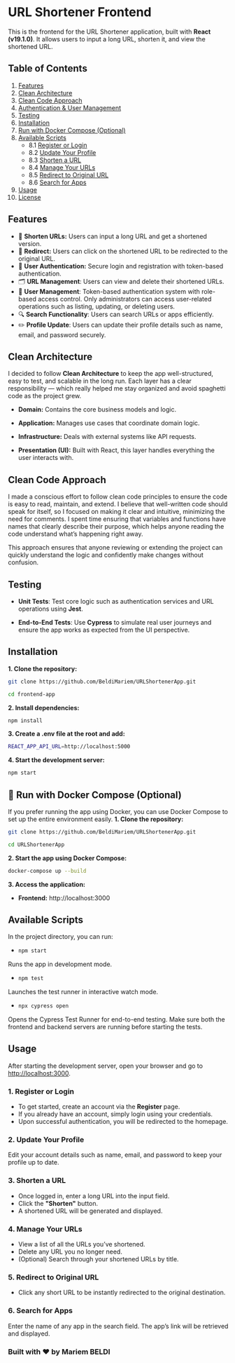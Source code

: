 # URL Shortener Frontend

This is the frontend for the URL Shortener application, built with **React (v19.1.0)**. It allows users to input a long URL, shorten it, and view the shortened URL.

## Table of Contents
1. [Features](#features)
2. [Clean Architecture](#clean-architecture)
3. [Clean Code Approach](#clean-code-approach)
4. [Authentication & User Management](#authentication--user-management) 
5. [Testing](#testing) 
6. [Installation](#installation)
7. [Run with Docker Compose (Optional)](#Run-with-Docker-Compose-(Optional))
8. [Available Scripts](#available-scripts)
   - 8.1 [Register or Login](#register-or-login)
   - 8.2 [Update Your Profile](#update-your-profile)
   - 8.3 [Shorten a URL](#shorten-a-url)
   - 8.4 [Manage Your URLs](#manage-your-urls)
   - 8.5 [Redirect to Original URL](#redirect-to-original-url)
   - 8.6 [Search for Apps](#search-for-apps)
9. [Usage](#usage)
10. [License](#license)

## Features
- 🔗 **Shorten URLs:** Users can input a long URL and get a shortened version.
- 🔄 **Redirect:** Users can click on the shortened URL to be redirected to the original URL.
- 🔐 **User Authentication:** Secure login and registration with token-based authentication.
- 🗂️ **URL Management**: Users can view and delete their shortened URLs.
- 👤 **User Management**: Token-based authentication system with role-based access control. Only administrators can access user-related operations such as listing, updating, or deleting users.
- 🔍 **Search Functionality**: Users can search URLs or apps efficiently.
- ✏️ **Profile Update**: Users can update their profile details such as name, email, and password securely.

## Clean Architecture
I decided to follow **Clean Architecture** to keep the app well-structured, easy to test, and scalable in the long run. Each layer has a clear responsibility — which really helped me stay organized and avoid spaghetti code as the project grew.

- **Domain:** Contains the core business models and logic.

- **Application:** Manages use cases that coordinate domain logic.

- **Infrastructure:** Deals with external systems like API requests.

- **Presentation (UI):** Built with React, this layer handles everything the user interacts with.


##  Clean Code Approach
I made a conscious effort to follow clean code principles to ensure the code is easy to read, maintain, and extend. I believe that well-written code should speak for itself, so I focused on making it clear and intuitive, minimizing the need for comments. I spent time ensuring that variables and functions have names that clearly describe their purpose, which helps anyone reading the code understand what’s happening right away.

This approach ensures that anyone reviewing or extending the project can quickly understand the logic and confidently make changes without confusion.

## Testing
- **Unit Tests**: Test core logic such as authentication services and URL operations using **Jest**.

- **End-to-End Tests**: Use **Cypress** to simulate real user journeys and ensure the app works as expected from the UI perspective.

## Installation

 **1. Clone the repository:**

```bash
git clone https://github.com/BeldiMariem/URLShortenerApp.git
```
```bash
cd frontend-app
```
**2. Install dependencies:**
```bash
npm install
```
**3. Create a .env file at the root and add:**
```bash
REACT_APP_API_URL=http://localhost:5000
```
**4. Start the development server:**
```bash
npm start
```
## 🐳 Run with Docker Compose (Optional)
If you prefer running the app using Docker, you can use Docker Compose to set up the entire environment easily.
**1. Clone the repository:**
```bash
git clone https://github.com/BeldiMariem/URLShortenerApp.git
```
```bash
cd URLShortenerApp
```
**2. Start the app using Docker Compose:**
```bash
docker-compose up --build
```
**3. Access the application:**
- **Frontend:** http://localhost:3000

## Available Scripts
In the project directory, you can run:
-  ```bash
   npm start
    ```
Runs the app in development mode.

-  ```bash
   npm test
    ```
Launches the test runner in interactive watch mode.

- ```bash
  npx cypress open
    ```
Opens the Cypress Test Runner for end-to-end testing.
Make sure both the frontend and backend servers are running before starting the tests.

## Usage

After starting the development server, open your browser and go to [http://localhost:3000](http://localhost:3000).
### 1. Register or Login
- To get started, create an account via the **Register** page.
- If you already have an account, simply login using your credentials.
- Upon successful authentication, you will be redirected to the homepage.

### 2. Update Your Profile
Edit your account details such as name, email, and password to keep your profile up to date.

### 3. Shorten a URL
- Once logged in, enter a long URL into the input field.
- Click the **"Shorten"** button.
- A shortened URL will be generated and displayed.

### 4. Manage Your URLs
- View a list of all the URLs you’ve shortened.
- Delete any URL you no longer need.
- (Optional) Search through your shortened URLs by title.

### 5. Redirect to Original URL
- Click any short URL to be instantly redirected to the original destination.

### 6. Search for Apps
Enter the name of any app in the search field.
The app’s link will be retrieved and displayed.


### Built with ❤️ by Mariem BELDI

